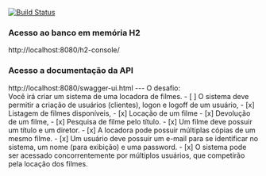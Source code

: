 [![Build Status](https://travis-ci.com/yuri-andrade/locadora-rest.svg?branch=master)](https://travis-ci.com/yuri-andrade/locadora-rest)
<h3>Acesso ao banco em memória H2 </h3>
http://localhost:8080/h2-console/

<h3>Acesso a documentação da API</h3>
http://localhost:8080/swagger-ui.html
---
O desafio:
<br>
Você irá criar um sistema de uma locadora de filmes. 
- [ ] O sistema deve permitir a criação de usuários (clientes), 
logon e logoff de um usuário, 
- [x] Listagem de filmes disponíveis, 
- [x] Locação de um filme
- [x] Devolução de um filme,
- [x] Pesquisa de filme pelo título.
- [x] Um filme deve possuir um título e um diretor.
- [x] A locadora pode possuir múltiplas cópias de um mesmo filme.
- [x] Um usuário deve possuir um e-mail para se identificar no sistema, um nome (para
exibição) e uma password.
- [x] O sistema pode ser acessado concorrentemente por múltiplos usuários, que
competirão pela locação dos filmes.